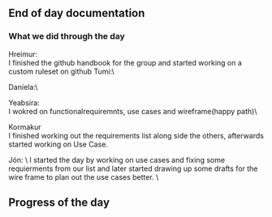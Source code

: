 ## End of day documentation

### What we did through the day 
Hreimur: \
I finished the github handbook for the group and started working on a custom ruleset on github
Tumi:\

Daníela:\

Yeabsira:\
I wokred on functionalrequiremnts, use cases and wireframe(happy path)\

Kormakur \
I finished working out the requirements list along side the others, afterwards started working on Use Case. 

Jón: \ 
I started the day by working on use cases and fixing some requierments from our list and later started drawing up some drafts for the wire frame to plan out the use cases better. \



## Progress of the day
